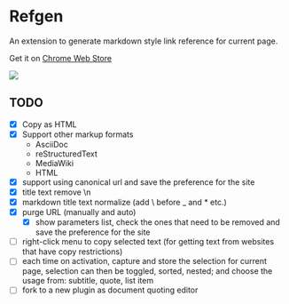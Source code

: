 # Refgen

An extension to generate markdown style link reference for current page.

Get it on [Chrome Web Store](https://chrome.google.com/webstore/detail/refgen/ceknnceiglebkdhimphmkbgjbbcnhiib)

![](screenshot.png)


## TODO

- [x] Copy as HTML
- [x] Support other markup formats
  - AsciiDoc
  - reStructuredText
  - MediaWiki
  - HTML
- [x] support using canonical url and save the preference for the site
- [x] title text remove \n
- [x] markdown title text normalize (add \ before _ and * etc.)
- [x] purge URL (manually and auto)
  - [x] show parameters list, check the ones that need to be removed and save the preference for the site
- [ ] right-click menu to copy selected text (for getting text from websites that have copy restrictions)
- [ ] each time on activation, capture and store the selection for current page,
      selection can then be toggled, sorted, nested; and choose the usage from:
      subtitle, quote, list item
- [ ] fork to a new plugin as document quoting editor
